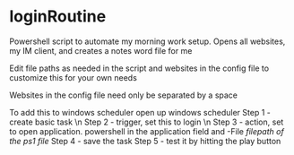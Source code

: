 # loginRoutine
Powershell script to automate my morning work setup. Opens all websites, my IM client, and creates a notes word file for me


Edit file paths as needed in the script and websites in the config file to customize this for your own needs

Websites in the config file need only be separated by a space


To add this to windows scheduler open up windows scheduler
Step 1 - create basic task \n
Step 2 - trigger, set this to login \n
Step 3 - action, set to open application. powershell in the application field and -File *filepath of the ps1 file*
Step 4 - save the task
Step 5 - test it by hitting the play button
